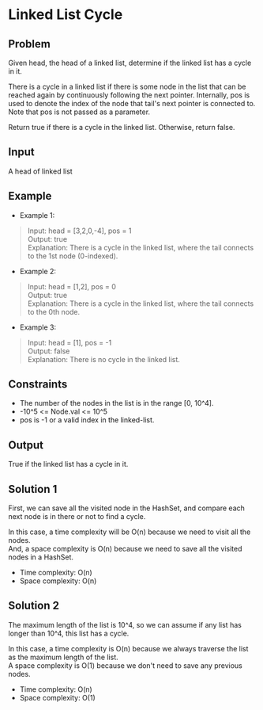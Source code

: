 # Linked List Cycle

## Problem

Given head, the head of a linked list, determine if the linked list has a cycle in it.

There is a cycle in a linked list if there is some node in the list that can be reached again by continuously following the next pointer. Internally, pos is used to denote the index of the node that tail's next pointer is connected to. Note that pos is not passed as a parameter.

Return true if there is a cycle in the linked list. Otherwise, return false.

## Input

A head of linked list

## Example

- Example 1:

>Input: head = [3,2,0,-4], pos = 1  
Output: true  
Explanation: There is a cycle in the linked list, where the tail connects to the 1st node (0-indexed).

- Example 2:

>Input: head = [1,2], pos = 0  
Output: true  
Explanation: There is a cycle in the linked list, where the tail connects to the 0th node.

- Example 3:

>Input: head = [1], pos = -1  
Output: false  
Explanation: There is no cycle in the linked list.

## Constraints

- The number of the nodes in the list is in the range [0, 10^4].
- -10^5 <= Node.val <= 10^5
- pos is -1 or a valid index in the linked-list.

## Output

True if the linked list has a cycle in it.

## Solution 1

First, we can save all the visited node in the HashSet, and 
compare each next node is in there or not to find a cycle.  

In this case, a time complexity will be O(n) because we need to visit
all the nodes.  
And, a space complexity is O(n) because we need to save all the visited
nodes in a HashSet.

- Time complexity: O(n)
- Space complexity: O(n)

## Solution 2

The maximum length of the list is 10^4, so we can assume if any list
has longer than 10^4, this list has a cycle.  

In this case, a time complexity is O(n) because we always traverse the
list as the maximum length of the list.  
A space complexity is O(1) because we don't need to save any previous
nodes.

- Time complexity: O(n)  
- Space complexity: O(1)
